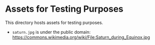 # Assets for Testing Purposes

This directory hosts assets for testing purposes.

- `saturn.jpg` is under the public domain: https://commons.wikimedia.org/wiki/File:Saturn_during_Equinox.jpg
